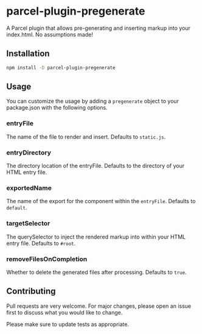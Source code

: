 # parcel-plugin-pregenerate

A Parcel plugin that allows pre-generating and inserting markup into your index.html. No assumptions made!

## Installation

```bash
npm install -D parcel-plugin-pregenerate
```

## Usage

You can customize the usage by adding a `pregenerate` object to your package.json with the following options.

### entryFile

The name of the file to render and insert. Defaults to `static.js`.

### entryDirectory

The directory location of the entryFile. Defaults to the directory of your HTML entry file.

### exportedName

The name of the export for the component within the `entryFile`. Defaults to `default`.

### targetSelector

The querySelector to inject the rendered markup into within your HTML entry file. Defaults to `#root`.

### removeFilesOnCompletion

Whether to delete the generated files after processing. Defaults to `true`.


## Contributing
Pull requests are very welcome. For major changes, please open an issue first to discuss what you would like to change.

Please make sure to update tests as appropriate.
